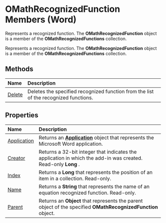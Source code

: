 
# OMathRecognizedFunction Members (Word)
Represents a recognized function. The  **OMathRecognizedFunction** object is a member of the **OMathRecognizedFunctions** collection.

Represents a recognized function. The  **OMathRecognizedFunction** object is a member of the **OMathRecognizedFunctions** collection.


## Methods



|**Name**|**Description**|
|:-----|:-----|
|[Delete](be09db7d-24b4-13ae-6dd4-de0b08ddd006.md)|Deletes the specified recognized function from the list of the recognized functions.|

## Properties



|**Name**|**Description**|
|:-----|:-----|
|[Application](78c859cc-39d4-56e1-f355-617c0b8268ec.md)|Returns an  **[Application](d1cf6f8f-4e88-bf01-93b4-90a83f79cb44.md)** object that represents the Microsoft Word application.|
|[Creator](4ff9c277-42ff-4512-225c-f0b0625bc63b.md)|Returns a 32-bit integer that indicates the application in which the add-in was created. Read-only  **Long** .|
|[Index](ed180e99-8ac2-4056-ee66-057341bc6978.md)|Returns a  **Long** that represents the position of an item in a collection. Read-only.|
|[Name](2d7fe25e-1312-2d2e-cee1-06f718331c76.md)|Returns a  **String** that represents the name of an equation recognized function. Read-only.|
|[Parent](39cb32aa-c58f-e81f-3262-acae0d2ba9c3.md)|Returns an  **Object** that represents the parent object of the specified **OMathRecognizedFunction** object.|
